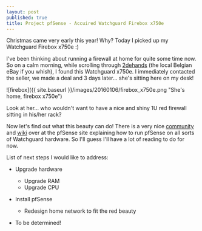 ```yaml
---
layout: post
published: true
title: Project pfSense - Accuired Watchguard Firebox x750e
---
```


Christmas came very early this year!
Why? Today I picked up my Watchguard Firebox x750e :)

I've been thinking about running a firewall at home for quite some time now. So on a calm morning, while scrolling through [2dehands](http://www.2dehands.be/) (the local Belgian eBay if you whish), I found this Watchguard x750e. I immediately contacted the seller, we made a deal and 3 days later... she's sitting here on my desk! 

![firebox]({{ site.baseurl }}/images/20160106/firebox_x750e.png "She's home, firebox x750e")

Look at her... who wouldn't want to have a nice and shiny 1U red firewall sitting in his/her rack?

Now let's find out what this beauty can do! There is a very nice [community](http://forum.pfsense.org/index.php/topic,20095.0.html) and [wiki](https://doc.pfsense.org/index.php/PfSense_on_Watchguard_Firebox#X-Core-e) over at the pfSense site explaining how to run pfSense on all sorts of Watchguard hardware. So I'll guess I'll have a lot of reading to do for now.

List of next steps I would like to address:

- Upgrade hardware
	- Upgrade RAM
	- Upgrade CPU
	
- Install pfSense
	- Redesign home network to fit the red beauty

- To be determined!
